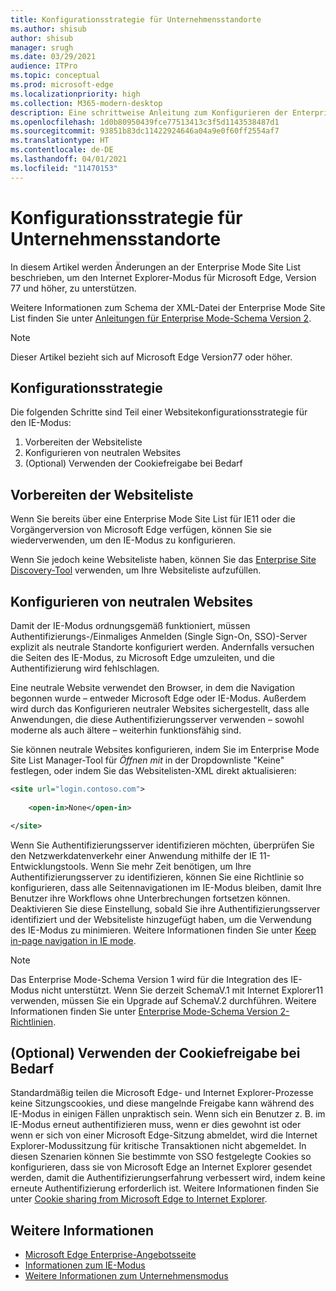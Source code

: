 ```yaml
---
title: Konfigurationsstrategie für Unternehmensstandorte
ms.author: shisub
author: shisub
manager: srugh
ms.date: 03/29/2021
audience: ITPro
ms.topic: conceptual
ms.prod: microsoft-edge
ms.localizationpriority: high
ms.collection: M365-modern-desktop
description: Eine schrittweise Anleitung zum Konfigurieren der Enterprise Mode Site List für den Internet Explorer-Modus.
ms.openlocfilehash: 1d0b80950439fce77513413c3f5d1143538487d1
ms.sourcegitcommit: 93851b83dc11422924646a04a9e0f60ff2554af7
ms.translationtype: HT
ms.contentlocale: de-DE
ms.lasthandoff: 04/01/2021
ms.locfileid: "11470153"
---
```

# <a name="enterprise-site-configuration-strategy"></a>Konfigurationsstrategie für Unternehmensstandorte

In diesem Artikel werden Änderungen an der Enterprise Mode Site List beschrieben, um den Internet Explorer-Modus für Microsoft Edge, Version 77 und höher, zu unterstützen.

Weitere Informationen zum Schema der XML-Datei der Enterprise Mode Site List finden Sie unter [Anleitungen für Enterprise Mode-Schema Version 2](/internet-explorer/ie11-deploy-guide/enterprise-mode-schema-version-2-guidance).

> [!NOTE]
> Dieser Artikel bezieht sich auf Microsoft Edge Version77 oder höher.
<!--
## Updated schema elements

The following table describes the \<open-in app\> element added to the v.2 of the Enterprise Mode schema:

| **Element** | **Description** |
| --- | --- |
| \<open-in app="**true**"\> | A child element that controls what browser is used for sites. This element is required for sites that need to **open in IE11**.|

**Example:**

``` xml
<site url="contoso.com">

  <open-in app="true">IE11</open-in>

</site>
```

The following table shows the possible values of the \<open-in\> element:

| **Value** | **Description** |
| --- | --- |
| **\<open-in\>IE11\</open-in\>** | Opens the site in IE mode or a full IE11 window. To enable IE mode, see [Configure IE mode policies](./edge-ie-mode-policies.md)|
| **\<open-in app="**true**"\>IE11\</open-in\>** | Opens the site in a full IE11 window |
| **\<open-in\>MSEdge\</open-in\>** | Opens the site in Microsoft Edge |
| **\<open-in\>None or not specified\</open-in\>** | Opens the site in the default browser or in the browser where the user navigated to the site. |
|**\<open-in\>Configurable\</open-in\>** | Allows the site to participate in IE mode engine determination. To learn more, see [Learn about Configurable sites in IE mode](edge-learnmore-configurable-sites-ie-mode.md).  |

>[!NOTE]
> The attribute app=**"true"** is only recognized when associated to _'open-in' IE11_. Adding it to the other 'open-in' elements won't change browser behavior.   -->

## <a name="configuration-strategy"></a>Konfigurationsstrategie

Die folgenden Schritte sind Teil einer Websitekonfigurationsstrategie für den IE-Modus:
1. Vorbereiten der Websiteliste
2. Konfigurieren von neutralen Websites
3. (Optional) Verwenden der Cookiefreigabe bei Bedarf

<!--
Step 1.  – if you don’t have one use Site Discovery Step-by-Step
Step 2 – Neutral sites + sticky mode
        Use more examples and explain sticky mode better
Step 3 – If that doesn’t cover your needs, then use Cookie sharing -->

## <a name="prepare-your-site-list"></a>Vorbereiten der Websiteliste

Wenn Sie bereits über eine Enterprise Mode Site List für IE11 oder die Vorgängerversion von Microsoft Edge verfügen, können Sie sie wiederverwenden, um den IE-Modus zu konfigurieren.

Wenn Sie jedoch keine Websiteliste haben, können Sie das [Enterprise Site Discovery-Tool](https://docs.microsoft.com/deployedge/edge-ie-mode-site-discovery) verwenden, um Ihre Websiteliste aufzufüllen.

## <a name="configure-neutral-sites"></a>Konfigurieren von neutralen Websites

Damit der IE-Modus ordnungsgemäß funktioniert, müssen Authentifizierungs-/Einmaliges Anmelden (Single Sign-On, SSO)-Server explizit als neutrale Standorte konfiguriert werden. Andernfalls versuchen die Seiten des IE-Modus, zu Microsoft Edge umzuleiten, und die Authentifizierung wird fehlschlagen.

Eine neutrale Website verwendet den Browser, in dem die Navigation begonnen wurde – entweder Microsoft Edge oder IE-Modus. Außerdem wird durch das Konfigurieren neutraler Websites sichergestellt, dass alle Anwendungen, die diese Authentifizierungsserver verwenden – sowohl moderne als auch ältere – weiterhin funktionsfähig sind.

Sie können neutrale Websites konfigurieren, indem Sie im Enterprise Mode Site List Manager-Tool für *Öffnen mit* in der Dropdownliste "Keine" festlegen, oder indem Sie das Websitelisten-XML direkt aktualisieren:

``` xml
<site url="login.contoso.com">
   
    <open-in>None</open-in>

</site>
```

Wenn Sie Authentifizierungsserver identifizieren möchten, überprüfen Sie den Netzwerkdatenverkehr einer Anwendung mithilfe der IE 11-Entwicklungstools. Wenn Sie mehr Zeit benötigen, um Ihre Authentifizierungsserver zu identifizieren, können Sie eine Richtlinie so konfigurieren, dass alle Seitennavigationen im IE-Modus bleiben, damit Ihre Benutzer ihre Workflows ohne Unterbrechungen fortsetzen können. Deaktivieren Sie diese Einstellung, sobald Sie ihre Authentifizierungsserver identifiziert und der Websiteliste hinzugefügt haben, um die Verwendung des IE-Modus zu minimieren. Weitere Informationen finden Sie unter [Keep in-page navigation in IE mode](https://docs.microsoft.com/deployedge/edge-learnmore-inpage-nav).

>[!NOTE]
   >Das Enterprise Mode-Schema Version 1 wird für die Integration des IE-Modus nicht unterstützt. Wenn Sie derzeit SchemaV.1 mit Internet Explorer11 verwenden, müssen Sie ein Upgrade auf SchemaV.2 durchführen. Weitere Informationen finden Sie unter [Enterprise Mode-Schema Version 2-Richtlinien](/internet-explorer/ie11-deploy-guide/enterprise-mode-schema-version-2-guidance).

## <a name="optional-use-cookie-sharing-if-necessary"></a>(Optional) Verwenden der Cookiefreigabe bei Bedarf

Standardmäßig teilen die Microsoft Edge- und Internet Explorer-Prozesse keine Sitzungscookies, und diese mangelnde Freigabe kann während des IE-Modus in einigen Fällen unpraktisch sein. Wenn sich ein Benutzer z. B. im IE-Modus erneut authentifizieren muss, wenn er dies gewohnt ist oder wenn er sich von einer Microsoft Edge-Sitzung abmeldet, wird die Internet Explorer-Modussitzung für kritische Transaktionen nicht abgemeldet. In diesen Szenarien können Sie bestimmte von SSO festgelegte Cookies so konfigurieren, dass sie von Microsoft Edge an Internet Explorer gesendet werden, damit die Authentifizierungserfahrung verbessert wird, indem keine erneute Authentifizierung erforderlich ist. Weitere Informationen finden Sie unter [Cookie sharing from Microsoft Edge to Internet Explorer](https://docs.microsoft.com/deployedge/edge-ie-mode-add-guidance-cookieshare).

## <a name="see-also"></a>Weitere Informationen

- [Microsoft Edge Enterprise-Angebotsseite](https://aka.ms/EdgeEnterprise)
- [Informationen zum IE-Modus](./edge-ie-mode.md)
- [Weitere Informationen zum Unternehmensmodus](/internet-explorer/ie11-deploy-guide/enterprise-mode-overview-for-ie11)
